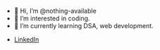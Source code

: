 - 👋 Hi, I’m @nothing-available
- 👀 I’m interested in coding.
- 🌱 I’m currently learning DSA, web development.

* [LinkedIn](linkedin.com/in/nothingavail/)



<!---
nothing-available/nothing-available is a ✨ special ✨ repository because its `README.md` (this file) appears on your GitHub profile.
You can click the Preview link to take a look at your changes.
--->
